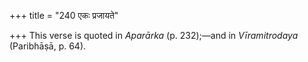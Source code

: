 +++
title = "240 एकः प्रजायते"

+++
This verse is quoted in *Aparārka* (p. 232);—and in *Vīramitrodaya*
(Paribhāṣā, p. 64).


